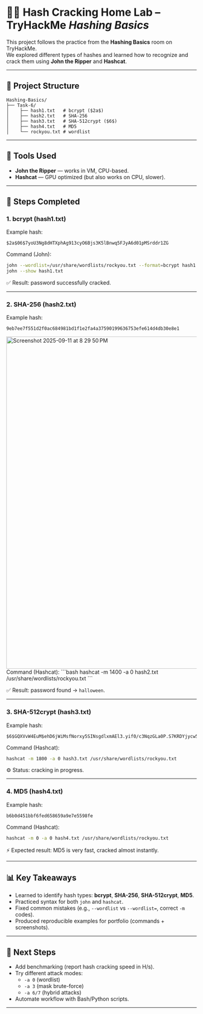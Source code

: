 # 🧑‍💻 Hash Cracking Home Lab – TryHackMe *Hashing Basics*

This project follows the practice from the **Hashing Basics** room on TryHackMe.  
We explored different types of hashes and learned how to recognize and crack them using **John the Ripper** and **Hashcat**.

---

## 📂 Project Structure

```
Hashing-Basics/
├── Task-6/
│    ├── hash1.txt   # bcrypt ($2a$)
│    ├── hash2.txt   # SHA-256
│    ├── hash3.txt   # SHA-512crypt ($6$)
│    ├── hash4.txt   # MD5
│    └── rockyou.txt # wordlist
```

---

## 🔑 Tools Used
- **John the Ripper** — works in VM, CPU-based.
- **Hashcat** — GPU optimized (but also works on CPU, slower).

---

## 📝 Steps Completed

### 1. bcrypt (hash1.txt)
Example hash:
```
$2a$06$7yoU3Ng8dHTXphAg913cyO6Bjs3K5lBnwq5FJyA6d01pMSrddr1ZG
```

Command (John):
```bash
john --wordlist=/usr/share/wordlists/rockyou.txt --format=bcrypt hash1.txt
john --show hash1.txt
```

✅ Result: password successfully cracked.

---

### 2. SHA-256 (hash2.txt)

Example hash:
```
9eb7ee7f551d2f0ac684981bd1f1e2fa4a37590199636753efe614d4db30e8e1
```
<img width="1352" height="878" alt="Screenshot 2025-09-11 at 8 29 50 PM" src="https://github.com/user-attachments/assets/e3e72afb-795f-4944-8df8-d6eae1291084" />
Command (Hashcat):
```bash
hashcat -m 1400 -a 0 hash2.txt /usr/share/wordlists/rockyou.txt
```

✅ Result: password found → `halloween`.

---

### 3. SHA-512crypt (hash3.txt)
Example hash:
```
$6$GQXVvW4EuM$ehD6jWiMsfNorxy5SINsgdlxmAEl3.yif0/c3NqzGLa0P.S7KRDYjycw5bnYkF5ZtB8wQy8KnskuWQS3Yr1wQ0
```

Command (Hashcat):
```bash
hashcat -m 1800 -a 0 hash3.txt /usr/share/wordlists/rockyou.txt
```

⚙️ Status: cracking in progress.

---

### 4. MD5 (hash4.txt)
Example hash:
```
b6b0d451bbf6fed658659a9e7e5598fe
```

Command (Hashcat):
```bash
hashcat -m 0 -a 0 hash4.txt /usr/share/wordlists/rockyou.txt
```

⚡ Expected result: MD5 is very fast, cracked almost instantly.

---

## 📊 Key Takeaways
- Learned to identify hash types: **bcrypt**, **SHA-256**, **SHA-512crypt**, **MD5**.
- Practiced syntax for both `john` and `hashcat`.
- Fixed common mistakes (e.g., `--wordlist` vs `--wordlist=`, correct `-m` codes).
- Produced reproducible examples for portfolio (commands + screenshots).

---

## 🚀 Next Steps
- Add benchmarking (report hash cracking speed in H/s).
- Try different attack modes:
  - `-a 0` (wordlist)  
  - `-a 3` (mask brute-force)  
  - `-a 6/7` (hybrid attacks)  
- Automate workflow with Bash/Python scripts.

---
